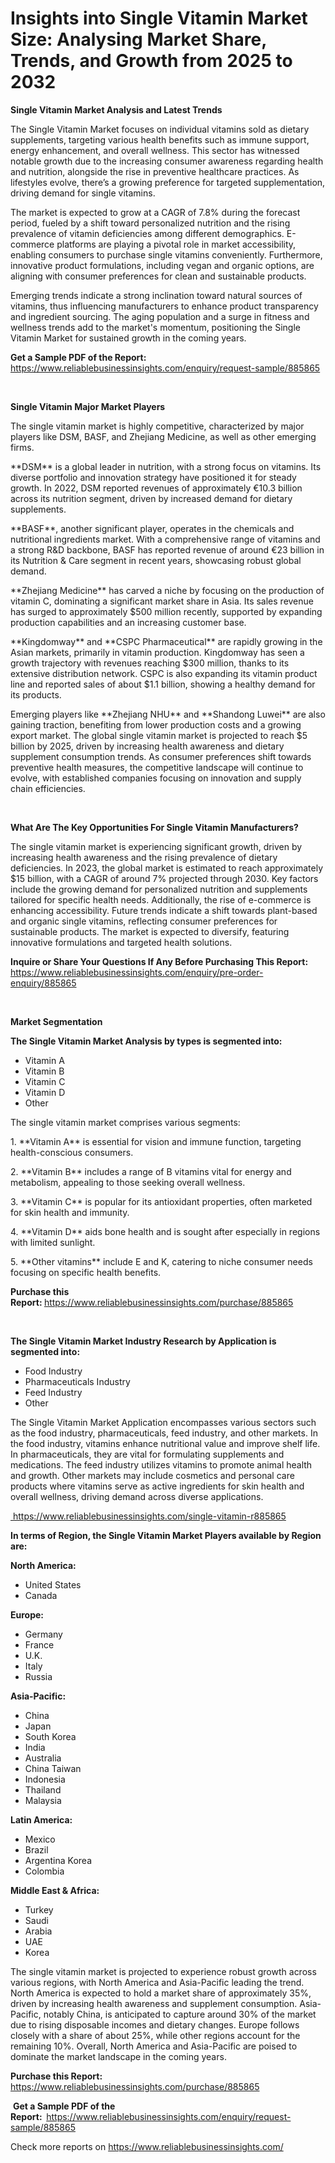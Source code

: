 <p><h1>Insights into Single Vitamin Market Size: Analysing Market Share, Trends, and Growth from 2025 to 2032</h1></p><p><strong>Single Vitamin Market Analysis and Latest Trends</strong></p>
<p><p>The Single Vitamin Market focuses on individual vitamins sold as dietary supplements, targeting various health benefits such as immune support, energy enhancement, and overall wellness. This sector has witnessed notable growth due to the increasing consumer awareness regarding health and nutrition, alongside the rise in preventive healthcare practices. As lifestyles evolve, there’s a growing preference for targeted supplementation, driving demand for single vitamins.</p><p>The market is expected to grow at a CAGR of 7.8% during the forecast period, fueled by a shift toward personalized nutrition and the rising prevalence of vitamin deficiencies among different demographics. E-commerce platforms are playing a pivotal role in market accessibility, enabling consumers to purchase single vitamins conveniently. Furthermore, innovative product formulations, including vegan and organic options, are aligning with consumer preferences for clean and sustainable products.</p><p>Emerging trends indicate a strong inclination toward natural sources of vitamins, thus influencing manufacturers to enhance product transparency and ingredient sourcing. The aging population and a surge in fitness and wellness trends add to the market's momentum, positioning the Single Vitamin Market for sustained growth in the coming years.</p></p>
<p><strong>Get a Sample PDF of the Report:&nbsp;</strong> <a href="https://www.reliablebusinessinsights.com/enquiry/request-sample/885865?utm_campaign=2318&utm_medium=2&utm_source=Github&utm_content=ia&utm_term=08032025&utm_id=single-vitamin">https://www.reliablebusinessinsights.com/enquiry/request-sample/885865</a></p>
<p>&nbsp;</p>
<p><strong>Single Vitamin Major Market Players</strong></p>
<p><p>The single vitamin market is highly competitive, characterized by major players like DSM, BASF, and Zhejiang Medicine, as well as other emerging firms. </p><p>**DSM** is a global leader in nutrition, with a strong focus on vitamins. Its diverse portfolio and innovation strategy have positioned it for steady growth. In 2022, DSM reported revenues of approximately €10.3 billion across its nutrition segment, driven by increased demand for dietary supplements.</p><p>**BASF**, another significant player, operates in the chemicals and nutritional ingredients market. With a comprehensive range of vitamins and a strong R&D backbone, BASF has reported revenue of around €23 billion in its Nutrition & Care segment in recent years, showcasing robust global demand.</p><p>**Zhejiang Medicine** has carved a niche by focusing on the production of vitamin C, dominating a significant market share in Asia. Its sales revenue has surged to approximately $500 million recently, supported by expanding production capabilities and an increasing customer base.</p><p>**Kingdomway** and **CSPC Pharmaceutical** are rapidly growing in the Asian markets, primarily in vitamin production. Kingdomway has seen a growth trajectory with revenues reaching $300 million, thanks to its extensive distribution network. CSPC is also expanding its vitamin product line and reported sales of about $1.1 billion, showing a healthy demand for its products.</p><p>Emerging players like **Zhejiang NHU** and **Shandong Luwei** are also gaining traction, benefiting from lower production costs and a growing export market. The global single vitamin market is projected to reach $5 billion by 2025, driven by increasing health awareness and dietary supplement consumption trends. As consumer preferences shift towards preventive health measures, the competitive landscape will continue to evolve, with established companies focusing on innovation and supply chain efficiencies.</p></p>
<p>&nbsp;</p>
<p><strong>What Are The Key Opportunities For Single Vitamin Manufacturers?</strong></p>
<p><p>The single vitamin market is experiencing significant growth, driven by increasing health awareness and the rising prevalence of dietary deficiencies. In 2023, the global market is estimated to reach approximately $15 billion, with a CAGR of around 7% projected through 2030. Key factors include the growing demand for personalized nutrition and supplements tailored for specific health needs. Additionally, the rise of e-commerce is enhancing accessibility. Future trends indicate a shift towards plant-based and organic single vitamins, reflecting consumer preferences for sustainable products. The market is expected to diversify, featuring innovative formulations and targeted health solutions.</p></p>
<p><strong>Inquire or Share Your Questions If Any Before Purchasing This Report:</strong> <a href="https://www.reliablebusinessinsights.com/enquiry/pre-order-enquiry/885865?utm_campaign=2318&utm_medium=2&utm_source=Github&utm_content=ia&utm_term=08032025&utm_id=single-vitamin">https://www.reliablebusinessinsights.com/enquiry/pre-order-enquiry/885865</a></p>
<p>&nbsp;</p>
<p><strong>Market Segmentation</strong></p>
<p><strong>The Single Vitamin Market Analysis by types is segmented into:</strong></p>
<p><ul><li>Vitamin A</li><li>Vitamin B</li><li>Vitamin C</li><li>Vitamin D</li><li>Other</li></ul></p>
<p><p>The single vitamin market comprises various segments: </p><p>1. **Vitamin A** is essential for vision and immune function, targeting health-conscious consumers. </p><p>2. **Vitamin B** includes a range of B vitamins vital for energy and metabolism, appealing to those seeking overall wellness. </p><p>3. **Vitamin C** is popular for its antioxidant properties, often marketed for skin health and immunity. </p><p>4. **Vitamin D** aids bone health and is sought after especially in regions with limited sunlight. </p><p>5. **Other vitamins** include E and K, catering to niche consumer needs focusing on specific health benefits.</p></p>
<p><strong>Purchase this Report:&nbsp;</strong><a href="https://www.reliablebusinessinsights.com/purchase/885865?utm_campaign=2318&utm_medium=2&utm_source=Github&utm_content=ia&utm_term=08032025&utm_id=single-vitamin">https://www.reliablebusinessinsights.com/purchase/885865</a></p>
<p>&nbsp;</p>
<p><strong>The Single Vitamin Market Industry Research by Application is segmented into:</strong></p>
<p><ul><li>Food Industry</li><li>Pharmaceuticals Industry</li><li>Feed Industry</li><li>Other</li></ul></p>
<p><p>The Single Vitamin Market Application encompasses various sectors such as the food industry, pharmaceuticals, feed industry, and other markets. In the food industry, vitamins enhance nutritional value and improve shelf life. In pharmaceuticals, they are vital for formulating supplements and medications. The feed industry utilizes vitamins to promote animal health and growth. Other markets may include cosmetics and personal care products where vitamins serve as active ingredients for skin health and overall wellness, driving demand across diverse applications.</p></p>
<p><a href="https://www.reliablebusinessinsights.com/single-vitamin-r885865?utm_campaign=2318&utm_medium=2&utm_source=Github&utm_content=ia&utm_term=08032025&utm_id=single-vitamin">&nbsp;https://www.reliablebusinessinsights.com/single-vitamin-r885865</a></p>
<p><strong>In terms of Region, the Single Vitamin Market Players available by Region are:</strong></p>
<p>
    <p> <strong> North America: </strong>
        <ul>
            <li>United States</li>
            <li>Canada</li>
        </ul>
        </p> 
    <p> <strong> Europe: </strong>
        <ul>
            <li>Germany</li>
            <li>France</li>
            <li>U.K.</li>
            <li>Italy</li>
            <li>Russia</li>
        </ul>
        </p> 
    <p> <strong> Asia-Pacific: </strong>
        <ul>
            <li>China</li>
            <li>Japan</li>
            <li>South Korea</li>
            <li>India</li>
            <li>Australia</li>
            <li>China Taiwan</li>
            <li>Indonesia</li>
            <li>Thailand</li>
            <li>Malaysia</li>
        </ul>
        </p> 
    <p> <strong> Latin America: </strong>
        <ul>
            <li>Mexico</li>
            <li>Brazil</li>
            <li>Argentina Korea</li>
            <li>Colombia</li>
        </ul>
        </p> 
    <p> <strong> Middle East & Africa: </strong>
        <ul>
            <li>Turkey</li>
            <li>Saudi</li>
            <li>Arabia</li>
            <li>UAE</li>
            <li>Korea</li>
        </ul>
    </p>
    </p>
<p><p>The single vitamin market is projected to experience robust growth across various regions, with North America and Asia-Pacific leading the trend. North America is expected to hold a market share of approximately 35%, driven by increasing health awareness and supplement consumption. Asia-Pacific, notably China, is anticipated to capture around 30% of the market due to rising disposable incomes and dietary changes. Europe follows closely with a share of about 25%, while other regions account for the remaining 10%. Overall, North America and Asia-Pacific are poised to dominate the market landscape in the coming years.</p></p>
<p><strong>Purchase this Report: </strong><a href="https://www.reliablebusinessinsights.com/purchase/885865?utm_campaign=2318&utm_medium=2&utm_source=Github&utm_content=ia&utm_term=08032025&utm_id=single-vitamin">https://www.reliablebusinessinsights.com/purchase/885865</a></p>
<p>&nbsp;<strong>Get a Sample PDF of the Report:&nbsp;&nbsp;</strong><a href="https://www.reliablebusinessinsights.com/enquiry/request-sample/885865?utm_campaign=2318&utm_medium=2&utm_source=Github&utm_content=ia&utm_term=08032025&utm_id=single-vitamin">https://www.reliablebusinessinsights.com/enquiry/request-sample/885865</a></p>
<p><strong></strong></p>
<p>Check more reports on <a href="https://www.reliablebusinessinsights.com/?utm_campaign=2318&utm_medium=2&utm_source=Github&utm_content=ia&utm_term=08032025&utm_id=single-vitamin">https://www.reliablebusinessinsights.com/</a></p>
